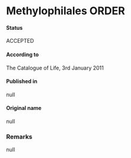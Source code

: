 Methylophilales ORDER
=======

#### Status
ACCEPTED

#### According to
The Catalogue of Life, 3rd January 2011

#### Published in
null

#### Original name
null

### Remarks
null